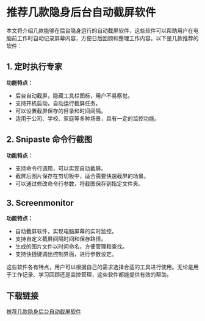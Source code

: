 # 推荐几款隐身后台自动截屏软件

本文将介绍几款能够在后台隐身运行的自动截屏软件，这些软件可以帮助用户在电脑前工作时自动记录屏幕内容，方便日后回顾和整理工作内容。以下是几款推荐的软件：

## 1. 定时执行专家

**功能特点：**
- 后台自动截屏，隐藏工具栏图标，用户不易察觉。
- 支持开机启动，自动运行截屏任务。
- 可以设置截屏保存的目录和时间间隔。
- 适用于公司、学校、家庭等多种场景，具有一定的监控功能。

## 2. Snipaste 命令行截图

**功能特点：**
- 支持命令行调用，可以实现自动截屏。
- 截屏后图片保存在剪切板中，适合需要快速截屏的场景。
- 可以通过修改命令行参数，将截图保存到指定文件夹。

## 3. Screenmonitor

**功能特点：**
- 自动截屏软件，实现电脑屏幕的实时监控。
- 支持自定义截屏间隔时间和保存路径。
- 生成的图片文件以时间命名，方便管理和查找。
- 支持快捷键调出控制界面，进行参数设定。

这些软件各有特点，用户可以根据自己的需求选择合适的工具进行使用。无论是用于工作记录、学习回顾还是监控管理，这些软件都能提供有效的帮助。

## 下载链接

[推荐几款隐身后台自动截屏软件](https://pan.quark.cn/s/3845ce6ee884)